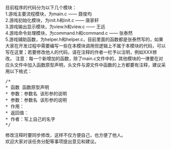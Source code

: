 ﻿目前程序的代码分为以下几个模块：  
1.游戏主要流程模块，为main.c —— 聂俊均  
2.游戏初始化模块，为init.h和init.c —— 唐家轩  
3.游戏输出显示模块，为view.h和view.c —— 王远  
4.游戏命令处理模块，为command.h和command.c —— 张泰然  
5.游戏辅助函数，为helper.h和helper.c，目前里面的函数都是张泰然写的，如果大家在开发过程中需要编写一些在本模块调用但逻辑上不属于本模块的代码，可以写在这里；若要修改他人的代码，请在注释的作者一栏予以注明，例如XXX修改。
注意：每一个新增加的函数，除了main.c文件中的，其他模块的一律要在对应头文件中加入函数原型声明，头文件与源文件中函数的上方都要有注释，建议采用以下格式：  
<pre>
/*  
* 函数 函数原型声明  
* 参数：参数名 该形参的说明  
* 参数：参数名 该形参的说明  
* 作用：  
* 返回值：  
* 作者：写上自己的名字  
*/  
</pre>
修改注释时要同步修改，这样不仅方便自己，也方便了他人。  
欢迎大家对该任务分配等事项提出意见和建议。  